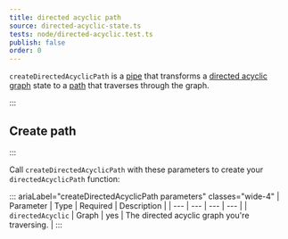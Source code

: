 ```yaml
---
title: directed acyclic path
source: directed-acyclic-state.ts
tests: node/directed-acyclic.test.ts
publish: false
order: 0
---
```


`createDirectedAcyclicPath` is a [pipe](/docs/logic/pipes-overview) that transforms a [directed acyclic graph](/docs/logic/graph-overview) state to a [path](/docs/logic/graph-overview#path) that traverses through the graph.


:::
## Create path
:::

Call `createDirectedAcyclicPath` with these parameters to create your `directedAcyclicPath` function:

::: ariaLabel="createDirectedAcyclicPath parameters" classes="wide-4"
| Parameter | Type | Required | Description |
| --- | --- | --- | --- |
| `directedAcyclic` | Graph | yes | The directed acyclic graph you're traversing. |
:::
